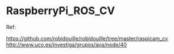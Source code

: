 # RaspberryPi_ROS_CV
Ref:

https://github.com/robidouille/robidouille/tree/master/raspicam_cv
http://www.uco.es/investiga/grupos/ava/node/40
